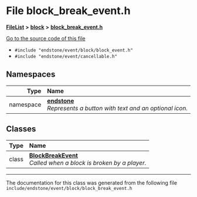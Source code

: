 

# File block\_break\_event.h



[**FileList**](files.md) **>** [**block**](dir_992e9ad7dc69726476903ba283e33c71.md) **>** [**block\_break\_event.h**](block__break__event_8h.md)

[Go to the source code of this file](block__break__event_8h_source.md)



* `#include "endstone/event/block/block_event.h"`
* `#include "endstone/event/cancellable.h"`













## Namespaces

| Type | Name |
| ---: | :--- |
| namespace | [**endstone**](namespaceendstone.md) <br>_Represents a button with text and an optional icon._  |


## Classes

| Type | Name |
| ---: | :--- |
| class | [**BlockBreakEvent**](classendstone_1_1BlockBreakEvent.md) <br>_Called when a block is broken by a player._  |



















































------------------------------
The documentation for this class was generated from the following file `include/endstone/event/block/block_break_event.h`

